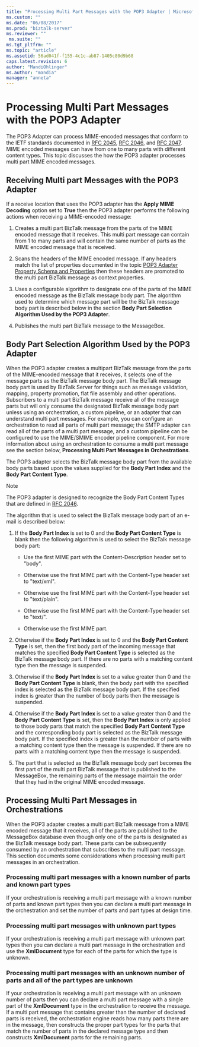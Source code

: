 ```yaml
---
title: "Processing Multi Part Messages with the POP3 Adapter | Microsoft Docs"
ms.custom: ""
ms.date: "06/08/2017"
ms.prod: "biztalk-server"
ms.reviewer: ""
 ms.suite: ""
ms.tgt_pltfrm: ""
ms.topic: "article"
ms.assetid: 56ad041f-f155-4c1c-ab87-1405c80d9b68
caps.latest.revision: 6
author: "MandiOhlinger"
ms.author: "mandia"
manager: "anneta"
---
```

# Processing Multi Part Messages with the POP3 Adapter
The POP3 Adapter can process MIME-encoded messages that conform to the IETF standards documented in [RFC 2045](http://go.microsoft.com/fwlink/?LinkId=58810), [RFC 2046](http://go.microsoft.com/fwlink/?LinkId=58811), and [RFC 2047](http://go.microsoft.com/fwlink/?LinkId=58812). MIME encoded messages can have from one to many parts with different content types. This topic discusses the how the POP3 adapter processes multi part MIME encoded messages.  
  
## Receiving Multi part Messages with the POP3 Adapter  
 If a receive location that uses the POP3 adapter has the **Apply MIME Decoding** option set to **True** then the POP3 adapter performs the following actions when receiving a MIME-encoded message:  
  
1.  Creates a multi part BizTalk message from the parts of the MIME encoded message that it receives. This multi part message can contain from 1 to many parts and will contain the same number of parts as the MIME encoded message that is received.  
  
2.  Scans the headers of the MIME encoded message. If any headers match the list of properties documented in the topic [POP3 Adapter Property Schema and Properties](../core/pop3-adapter-property-schema-and-properties.md) then these headers are promoted to the multi part BizTalk message as context properties.  
  
3.  Uses a configurable algorithm to designate one of the parts of the MIME encoded message as the BizTalk message body part. The algorithm used to determine which message part will be the BizTalk message body part is described below in the section **Body Part Selection Algorithm Used by the POP3 Adapter**.  
  
4.  Publishes the multi part BizTalk message to the MessageBox.  
  
## Body Part Selection Algorithm Used by the POP3 Adapter  
 When the POP3 adapter creates a multipart BizTalk message from the parts of the MIME-encoded message that it receives, it selects one of the message parts as the BizTalk message body part. The BizTalk message body part is used by BizTalk Server for things such as message validation, mapping, property promotion, flat file assembly and other operations. Subscribers to a multi part BizTalk message receive all of the message parts but will only consume the designated BizTalk message body part unless using an orchestration, a custom pipeline, or an adapter that can understand multi part messages. For example, you can configure an orchestration to read all parts of multi part message; the SMTP adapter can read all of the parts of a multi part message, and a custom pipeline can be configured to use the MIME/SMIME encoder pipeline component. For more information about using an orchestration to consume a multi part message see the section below, **Processing Multi Part Messages in Orchestrations**.  
  
 The POP3 adapter selects the BizTalk message body part from the available body parts based upon the values supplied for the **Body Part Index** and the **Body Part Content Type**.  
  
> [!NOTE]
>  The POP3 adapter is designed to recognize the Body Part Content Types that are defined in [RFC 2046](http://go.microsoft.com/fwlink/?LinkId=119569).  
  
 The algorithm that is used to select the BizTalk message body part of an e-mail is described below:  
  
1.  If the **Body Part Index** is set to 0 and the **Body Part Content Type** is blank then the following algorithm is used to select the BizTalk message body part:  
  
    -   Use the first MIME part with the Content-Description header set to "body".  
  
    -   Otherwise use the first MIME part with the Content-Type header set to "text/xml".  
  
    -   Otherwise use the first MIME part with the Content-Type header set to "text/plain".  
  
    -   Otherwise use the first MIME part with the Content-Type header set to "text/".  
  
    -   Otherwise use the first MIME part.  
  
2.  Otherwise if the **Body Part Index** is set to 0 and the **Body Part Content Type** is set, then the first body part of the incoming message that matches the specified **Body Part Content Type** is selected as the BizTalk message body part. If there are no parts with a matching content type then the message is suspended.  
  
3.  Otherwise if the **Body Part Index** is set to a value greater than 0 and the **Body Part Content Type** is blank, then the body part with the specified index is selected as the BizTalk message body part. If the specified index is greater than the number of body parts then the message is suspended.  
  
4.  Otherwise if the **Body Part Index** is set to a value greater than 0 and the **Body Part Content Type** is set, then the **Body Part Index** is only applied to those body parts that match the specified **Body Part Content Type** and the corresponding body part is selected as the BizTalk message body part. If the specified index is greater than the number of parts with a matching content type then the message is suspended. If there are no parts with a matching content type then the message is suspended.  
  
5.  The part that is selected as the BizTalk message body part becomes the first part of the multi part BizTalk message that is published to the MessageBox, the remaining parts of the message maintain the order that they had in the original MIME encoded message.  
  
## Processing Multi Part Messages in Orchestrations  
 When the POP3 adapter creates a multi part BizTalk message from a MIME encoded message that it receives, all of the parts are published to the MessageBox database even though only one of the parts is designated as the BizTalk message body part. These parts can be subsequently consumed by an orchestration that subscribes to the multi part message. This section documents some considerations when processing multi part messages in an orchestration.  
  
### Processing multi part messages with a known number of parts and known part types  
 If your orchestration is receiving a multi part message with a known number of parts and known part types then you can declare a multi part message in the orchestration and set the number of parts and part types at design time.  
  
### Processing multi part messages with unknown part types  
 If your orchestration is receiving a multi part message with unknown part types then you can declare a multi part message in the orchestration and use the **XmlDocument** type for each of the parts for which the type is unknown.  
  
### Processing multi part messages with an unknown number of parts and all of the part types are unknown  
 If your orchestration is receiving a multi part message with an unknown number of parts then you can declare a multi part message with a single part of the **XmlDocument** type in the orchestration to receive the message. If a multi part message that contains greater than the number of declared parts is received, the orchestration engine reads how many parts there are in the message, then constructs the proper part types for the parts that match the number of parts in the declared message type and then constructs **XmlDocument** parts for the remaining parts.
